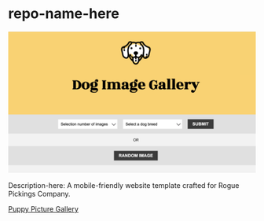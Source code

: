 # repo-name-here

 ![alt-text-here](img/puppy-gallery.png)


Description-here: A mobile-friendly website template crafted for Rogue Pickings Company.

<a href="https://replit.com/@gitleelee/puppypicturegallery">Puppy Picture Gallery</a>  
